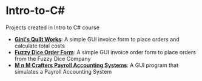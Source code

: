 # Intro-to-C#

Projects created in Intro to C# course<br>

- <b><a href="https://github.com/Coderaulic/Intro-to-C-Sharp/tree/master/Project%201%20-%20Gini's%20Quilt%20Works">
Gini's Quilt Works</a></b>: A simple GUI invoice form to place orders and calculate total costs
- <b><a href="https://github.com/Coderaulic/Intro-to-C-Sharp/tree/master/Project%202%20-%20Fuzzy%20Dice">
Fuzzy Dice Order Form</a></b>: A simple GUI invoice order form to place orders from the Fuzzy Dice Company
- <b><a href="https://github.com/Coderaulic/Intro-to-C-Sharp/tree/master/Project%203%20-%20M%26M%20Crafters">
M n M Crafters Payroll Accounting Systems</a></b>: A GUI program that simulates a Payroll Accounting System
